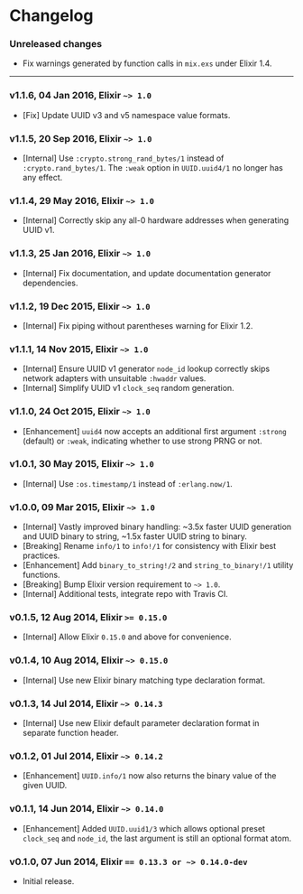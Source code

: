 Changelog
=========

### Unreleased changes

* Fix warnings generated by function calls in `mix.exs` under Elixir 1.4.

---

### v1.1.6, 04 Jan 2016, Elixir `~> 1.0`

* [Fix] Update UUID v3 and v5 namespace value formats.

### v1.1.5, 20 Sep 2016, Elixir `~> 1.0`

* [Internal] Use `:crypto.strong_rand_bytes/1` instead of `:crypto.rand_bytes/1`. The `:weak` option in `UUID.uuid4/1` no longer has any effect.

### v1.1.4, 29 May 2016, Elixir `~> 1.0`

* [Internal] Correctly skip any all-0 hardware addresses when generating UUID v1.

### v1.1.3, 25 Jan 2016, Elixir `~> 1.0`

* [Internal] Fix documentation, and update documentation generator dependencies.

### v1.1.2, 19 Dec 2015, Elixir `~> 1.0`

* [Internal] Fix piping without parentheses warning for Elixir 1.2.

### v1.1.1, 14 Nov 2015, Elixir `~> 1.0`

* [Internal] Ensure UUID v1 generator `node_id` lookup correctly skips network adapters with unsuitable `:hwaddr` values.
* [Internal] Simplify UUID v1 `clock_seq` random generation.

### v1.1.0, 24 Oct 2015, Elixir `~> 1.0`

* [Enhancement] `uuid4` now accepts an additional first argument `:strong` (default) or `:weak`, indicating whether to use strong PRNG or not.

### v1.0.1, 30 May 2015, Elixir `~> 1.0`

* [Internal] Use `:os.timestamp/1` instead of `:erlang.now/1`.

### v1.0.0, 09 Mar 2015, Elixir `~> 1.0`

* [Internal] Vastly improved binary handling: ~3.5x faster UUID generation and UUID binary to string, ~1.5x faster UUID string to binary.
* [Breaking] Rename `info/1` to `info!/1` for consistency with Elixir best practices.
* [Enhancement] Add `binary_to_string!/2` and `string_to_binary!/1` utility functions.
* [Breaking] Bump Elixir version requirement to `~> 1.0`.
* [Internal] Additional tests, integrate repo with Travis CI.

### v0.1.5, 12 Aug 2014, Elixir `>= 0.15.0`

* [Internal] Allow Elixir `0.15.0` and above for convenience.

### v0.1.4, 10 Aug 2014, Elixir `~> 0.15.0`

* [Internal] Use new Elixir binary matching type declaration format.

### v0.1.3, 14 Jul 2014, Elixir `~> 0.14.3`

* [Internal] Use new Elixir default parameter declaration format in separate function header.

### v0.1.2, 01 Jul 2014, Elixir `~> 0.14.2`

* [Enhancement] `UUID.info/1` now also returns the binary value of the given UUID.

### v0.1.1, 14 Jun 2014, Elixir `~> 0.14.0`

* [Enhancement] Added `UUID.uuid1/3` which allows optional preset `clock_seq` and `node_id`, the last argument is still an optional format atom.

### v0.1.0, 07 Jun 2014, Elixir `== 0.13.3 or ~> 0.14.0-dev`

* Initial release.
